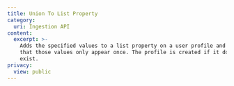 ```yaml
---
title: Union To List Property
category:
  uri: Ingestion API
content:
  excerpt: >-
    Adds the specified values to a list property on a user profile and ensures
    that those values only appear once. The profile is created if it does not
    exist.
privacy:
  view: public
---
```



